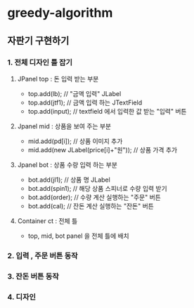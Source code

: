 # greedy-algorithm

## 자판기 구현하기


### 1. 전체 디자인 틀 잡기

1. JPanel top : 돈 입력 받는 부분
    - top.add(lb); // "금액 입력" JLabel
    - top.add(jtf1); // 금액 입력 하는 JTextField
    - top.add(input); // textfield 에서 입력한 값 받는 "입력" 버튼
  
2. Jpanel mid : 상품을 보여 주는 부분
    - mid.add(pd[i]); // 상품 이미지 추가
    - mid.add(new JLabel(price[i]+"원")); // 상품 가격 추가

3. Jpanel bot : 상품 수량 입력 하는 부분
    - bot.add(jl1); // 상품 명 JLabel
    - bot.add(spin1); // 해당 상품 스피너로 수량 입력 받기
    - bot.add(order); // 수량 계산 실행하는 "주문" 버튼
    - bot.add(cal); // 잔돈 계산 실행하는 "잔돈" 버튼

4. Container ct : 전체 틀
   - top, mid, bot panel 을 전체 틀에 배치
   

### 2. 입력 , 주문 버튼 동작
  


### 3. 잔돈 버튼 동작


### 4. 디자인
